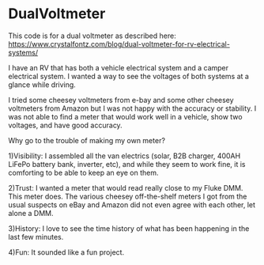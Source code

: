 # DualVoltmeter

This code is for a dual voltmeter as described here: https://www.crystalfontz.com/blog/dual-voltmeter-for-rv-electrical-systems/

I have an RV that has both a vehicle electrical system and a camper electrical system. I wanted a way to see the voltages of both systems at a glance while driving.

I tried some cheesey voltmeters from e-bay and some other cheesey voltmeters from Amazon but I was not happy with the accuracy or stability. 
I was not able to find a meter that would work well in a vehicle, show two voltages, and have good accuracy.

Why go to the trouble of making my own meter?

1)Visibility: I assembled all the van electrics (solar, B2B charger, 400AH LiFePo battery bank, inverter, etc), 
and while they seem to work fine, it is comforting to be able to keep an eye on them.

2)Trust: I wanted a meter that would read really close to my Fluke DMM. This meter does.
The various cheesey off-the-shelf meters I got from the usual suspects on eBay and Amazon did not even agree with each other, let alone a DMM.

3)History: I love to see the time history of what has been happening in the last few minutes.

4)Fun: It sounded like a fun project.
